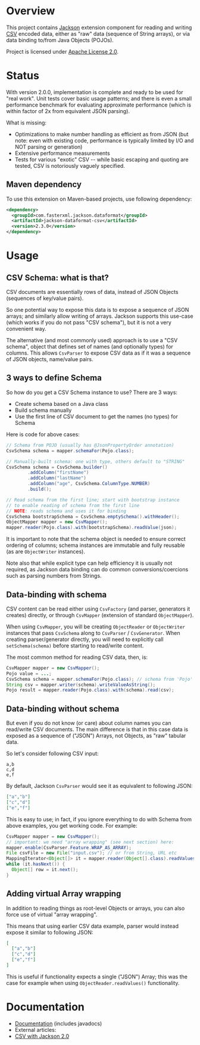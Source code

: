 # Overview

This project contains [Jackson](http://wiki.fasterxml.com/JacksonHome) extension component for reading and writing [CSV](http://en.wikipedia.org/wiki/Comma-separated_values) encoded data, either as "raw" data (sequence of String arrays), or via data binding to/from Java Objects (POJOs).

Project is licensed under [Apache License 2.0](http://www.apache.org/licenses/LICENSE-2.0.txt).

# Status

With version 2.0.0, implementation is complete and ready to be used for "real work". Unit tests cover basic usage patterns; and there is even a small performance benchmark for evaluating approximate performance (which is within factor of 2x from equivalent JSON parsing).

What is missing:

 * Optimizations to make number handling as efficient as from JSON (but note: even with existing code, performance is typically limited by I/O and NOT parsing or generation)
 * Extensive performance measurements
 * Tests for various "exotic" CSV -- while basic escaping and quoting are tested, CSV is notoriously vaguely specified.

## Maven dependency

To use this extension on Maven-based projects, use following dependency:

```xml
<dependency>
  <groupId>com.fasterxml.jackson.dataformat</groupId>
  <artifactId>jackson-dataformat-csv</artifactId>
  <version>2.3.0</version>
</dependency>
```

# Usage

## CSV Schema: what is that?

CSV documents are essentially rows of data, instead of JSON Objects (sequences of key/value pairs).

So one potential way to expose this data is to expose a sequence of JSON arrays; and similarly allow writing of arrays.
Jackson supports this use-case (which works if you do not pass "CSV schema"), but it is not a very convenient way.

The alternative (and most commonly used) approach is to use a "CSV schema", object that defines set of names (and optionally types) for columns. This allows `CsvParser` to expose CSV data as if it was a sequence of JSON objects, name/value pairs.

## 3 ways to define Schema

So how do you get a CSV Schema instance to use? There are 3 ways:

 * Create schema based on a Java class
 * Build schema manually
 * Use the first line of CSV document to get the names (no types) for Schema

Here is code for above cases:

```java
// Schema from POJO (usually has @JsonPropertyOrder annotation)
CsvSchema schema = mapper.schemaFor(Pojo.class);

// Manually-built schema: one with type, others default to "STRING"
CsvSchema schema = CsvSchema.builder()
        .addColumn("firstName")
        .addColumn("lastName")
        .addColumn("age", CsvSchema.ColumnType.NUMBER)
        .build();

// Read schema from the first line; start with bootstrap instance
// to enable reading of schema from the first line
// NOTE: reads schema and uses it for binding
CsvSchema bootstrapSchema = CsvSchema.emptySchema().withHeader();
ObjectMapper mapper = new CsvMapper();
mapper.reader(Pojo.class).with(bootstrapSchema).readValue(json);
```

It is important to note that the schema object is needed to ensure correct ordering of columns; schema instances are immutable and fully reusable (as are `ObjectWriter` instances).

Note also that while explicit type can help efficiency it is usually not required, as Jackson data binding can do common conversions/coercions such as parsing numbers from Strings.

## Data-binding with schema

CSV content can be read either using `CsvFactory` (and parser, generators it creates) directly, or through `CsvMapper` (extension of standard `ObjectMapper`).

When using `CsvMapper`, you will be creating `ObjectReader` or `ObjectWriter` instances that pass `CsvSchema` along to `CsvParser` / `CsvGenerator`.
When creating parser/generator directly, you will need to explicitly call `setSchema(schema)` before starting to read/write content.

The most common method for reading CSV data, then, is:

```java
CsvMapper mapper = new CsvMapper();
Pojo value = ...;
CsvSchema schema = mapper.schemaFor(Pojo.class); // schema from 'Pojo' definition
String csv = mapper.writer(schema).writeValueAsString();
Pojo result = mapper.reader(Pojo.class).with(schema).read(csv);
```

## Data-binding without schema

But even if you do not know (or care) about column names you can read/write CSV documents. The main difference is that in this case data is exposed as a sequence of ("JSON") Arrays, not Objects, as "raw" tabular data.

So let's consider following CSV input:

```
a,b
c,d
e,f
```

By default, Jackson `CsvParser` would see it as equivalent to following JSON:

```json
["a","b"]
["c","d"]
["e","f"]
```


This is easy to use; in fact, if you ignore everything to do with Schema from above examples, you get working code. For example:

```java
CsvMapper mapper = new CsvMapper();
// important: we need "array wrapping" (see next section) here:
mapper.enable(CsvParser.Feature.WRAP_AS_ARRAY);
File csvFile = new File("input.csv"); // or from String, URL etc
MappingIterator<Object[]> it = mapper.reader(Object[].class).readValues(csvFile);
while (it.hasNext()) {
  Object[] row = it.next();
}
```

## Adding virtual Array wrapping

In addition to reading things as root-level Objects or arrays, you can also force use of virtual "array wrapping".

This means that using earlier CSV data example, parser would instead expose it similar to following JSON:

```json
[
  ["a","b"]
  ["c","d"]
  ["e","f"]
]
```

This is useful if functionality expects a single ("JSON") Array; this was the case for example when using `ObjectReader.readValues()` functionality.

# Documentation

* [Documentation](jackson-dataformat-csv/wiki/Documentation) (includes javadocs)
* External articles:
 * [CSV with Jackson 2.0](http://www.cowtowncoder.com/blog/archives/2012/03/entry_468.html)

